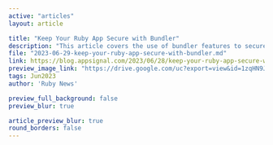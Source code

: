 ```yaml
---
active: "articles"
layout: article

title: "Keep Your Ruby App Secure with Bundler"
description: "This article covers the use of bundler features to secure Ruby applications. You will better understand how bundler audit and bundler outdated work. Both can help you monitor the security state of your project's dependency tree."
file: "2023-06-29-keep-your-ruby-app-secure-with-bundler.md"
link: https://blog.appsignal.com/2023/06/28/keep-your-ruby-app-secure-with-bundler.html
preview_image_link: "https://drive.google.com/uc?export=view&id=1zqHN9JLDqjfw90bdzuNzHOoGA-zfIHbX"
tags: Jun2023
author: 'Ruby News'

preview_full_background: false
preview_blur: true

article_preview_blur: true
round_borders: false
---
```

